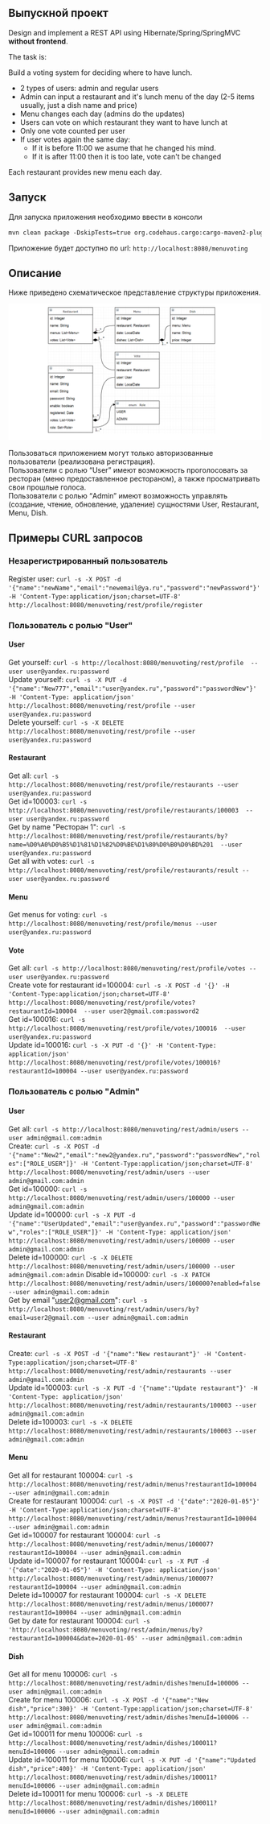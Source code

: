 ## Выпускной проект
Design and implement a REST API using Hibernate/Spring/SpringMVC **without frontend**.

The task is:

Build a voting system for deciding where to have lunch.

 * 2 types of users: admin and regular users
 * Admin can input a restaurant and it's lunch menu of the day (2-5 items usually, just a dish name and price)
 * Menu changes each day (admins do the updates)
 * Users can vote on which restaurant they want to have lunch at
 * Only one vote counted per user
 * If user votes again the same day:
    - If it is before 11:00 we asume that he changed his mind.
    - If it is after 11:00 then it is too late, vote can't be changed

Each restaurant provides new menu each day.

## Запуск
Для запуска приложения необходимо ввести в консоли 
```html
mvn clean package -DskipTests=true org.codehaus.cargo:cargo-maven2-plugin:1.7.7:run
```
Приложение будет доступно по url: `http://localhost:8080/menuvoting`

## Описание
Ниже приведено схематическое представление структуры приложения.

![Image alt](simpleDiagram.png)

Пользоваться приложением могут только авторизованные пользователи (реализована регистрация).    
Пользователи с ролью “User” имеют возможность проголосовать за ресторан (меню предоставленное рестораном), а также просматривать свои прошлые голоса.     
Пользователи с ролью “Admin” имеют возможность управлять (создание, чтение, обновление, удаление) сущностями User, Restaurant, Menu, Dish.  

## Примеры CURL запросов
### Незарегистрированный пользователь
Register user: `curl -s -X POST -d '{"name":"newName","email":"newemail@ya.ru","password":"newPassword"}' -H 'Content-Type:application/json;charset=UTF-8' http://localhost:8080/menuvoting/rest/profile/register`
### Пользователь с ролью "User"
#### User
Get yourself: `curl -s http://localhost:8080/menuvoting/rest/profile  --user user@yandex.ru:password`    
Update yourself: `curl -s -X PUT -d '{"name":"New777","email":"user@yandex.ru","password":"passwordNew"}' -H 'Content-Type: application/json' http://localhost:8080/menuvoting/rest/profile --user user@yandex.ru:password`  
Delete yourself: `curl -s -X DELETE http://localhost:8080/menuvoting/rest/profile --user user@yandex.ru:password`
#### Restaurant
Get all: `curl -s http://localhost:8080/menuvoting/rest/profile/restaurants --user user@yandex.ru:password`     
Get id=100003: `curl -s http://localhost:8080/menuvoting/rest/profile/restaurants/100003  --user user@yandex.ru:password`   
Get by name "Ресторан 1": `curl -s http://localhost:8080/menuvoting/rest/profile/restaurants/by?name=%D0%A0%D0%B5%D1%81%D1%82%D0%BE%D1%80%D0%B0%D0%BD%201  --user user@yandex.ru:password`   
Get all with votes: `curl -s http://localhost:8080/menuvoting/rest/profile/restaurants/result --user user@yandex.ru:password`
#### Menu
Get menus for voting: `curl -s http://localhost:8080/menuvoting/rest/profile/menus --user user@yandex.ru:password`
#### Vote
Get all: `curl -s http://localhost:8080/menuvoting/rest/profile/votes --user user@yandex.ru:password`     
Create vote for restaurant id=100004: `curl -s -X POST -d '{}' -H 'Content-Type:application/json;charset=UTF-8' http://localhost:8080/menuvoting/rest/profile/votes?restaurantId=100004  --user user2@gmail.com:password2`      
Get id=100016: `curl -s http://localhost:8080/menuvoting/rest/profile/votes/100016  --user user@yandex.ru:password`   
Update id=100016: `curl -s -X PUT -d '{}' -H 'Content-Type: application/json' http://localhost:8080/menuvoting/rest/profile/votes/100016?restaurantId=100004 --user user@yandex.ru:password`
### Пользователь с ролью "Admin"
#### User
Get all: `curl -s http://localhost:8080/menuvoting/rest/admin/users --user admin@gmail.com:admin`     
Create: `curl -s -X POST -d '{"name":"New2","email":"new2@yandex.ru","password":"passwordNew","roles":["ROLE_USER"]}' -H 'Content-Type:application/json;charset=UTF-8' http://localhost:8080/menuvoting/rest/admin/users --user admin@gmail.com:admin`     
Get id=100000: `curl -s http://localhost:8080/menuvoting/rest/admin/users/100000 --user admin@gmail.com:admin`    
Update id=100000: `curl -s -X PUT -d '{"name":"UserUpdated","email":"user@yandex.ru","password":"passwordNew","roles":["ROLE_USER"]}' -H 'Content-Type: application/json' http://localhost:8080/menuvoting/rest/admin/users/100000 --user admin@gmail.com:admin`  
Delete id=100000: `curl -s -X DELETE http://localhost:8080/menuvoting/rest/admin/users/100000 --user admin@gmail.com:admin` 
Disable id=100000: `curl -s -X PATCH http://localhost:8080/menuvoting/rest/admin/users/100000?enabled=false --user admin@gmail.com:admin`     
Get by email "user2@gmail.com": `curl -s http://localhost:8080/menuvoting/rest/admin/users/by?email=user2@gmail.com --user admin@gmail.com:admin`
#### Restaurant
Create: `curl -s -X POST -d '{"name":"New restaurant"}' -H 'Content-Type:application/json;charset=UTF-8' http://localhost:8080/menuvoting/rest/admin/restaurants --user admin@gmail.com:admin`  
Update id=100003: `curl -s -X PUT -d '{"name":"Update restaurant"}' -H 'Content-Type: application/json' http://localhost:8080/menuvoting/rest/admin/restaurants/100003 --user admin@gmail.com:admin`    
Delete id=100003: `curl -s -X DELETE http://localhost:8080/menuvoting/rest/admin/restaurants/100003 --user admin@gmail.com:admin` 
#### Menu
Get all for restaurant 100004: `curl -s http://localhost:8080/menuvoting/rest/admin/menus?restaurantId=100004 --user admin@gmail.com:admin`     
Create for restaurant 100004: `curl -s -X POST -d '{"date":"2020-01-05"}' -H 'Content-Type:application/json;charset=UTF-8' http://localhost:8080/menuvoting/rest/admin/menus?restaurantId=100004 --user admin@gmail.com:admin`     
Get id=100007 for restaurant 100004: `curl -s http://localhost:8080/menuvoting/rest/admin/menus/100007?restaurantId=100004 --user admin@gmail.com:admin`     
Update id=100007 for restaurant 100004: `curl -s -X PUT -d '{"date":"2020-01-05"}' -H 'Content-Type: application/json' http://localhost:8080/menuvoting/rest/admin/menus/100007?restaurantId=100004 --user admin@gmail.com:admin`    
Delete id=100007 for restaurant 100004: `curl -s -X DELETE http://localhost:8080/menuvoting/rest/admin/menus/100007?restaurantId=100004 --user admin@gmail.com:admin`    
Get by date for restaurant 100004: `curl -s 'http://localhost:8080/menuvoting/rest/admin/menus/by?restaurantId=100004&date=2020-01-05' --user admin@gmail.com:admin`     
#### Dish
Get all for menu 100006: `curl -s http://localhost:8080/menuvoting/rest/admin/dishes?menuId=100006 --user admin@gmail.com:admin`     
Create for menu 100006: `curl -s -X POST -d '{"name":"New dish","price":300}' -H 'Content-Type:application/json;charset=UTF-8' http://localhost:8080/menuvoting/rest/admin/dishes?menuId=100006 --user admin@gmail.com:admin`     
Get id=100011 for menu 100006: `curl -s http://localhost:8080/menuvoting/rest/admin/dishes/100011?menuId=100006 --user admin@gmail.com:admin`     
Update id=100011 for menu 100006: `curl -s -X PUT -d '{"name":"Updated dish","price":400}' -H 'Content-Type: application/json' http://localhost:8080/menuvoting/rest/admin/dishes/100011?menuId=100006 --user admin@gmail.com:admin`    
Delete id=100011 for menu 100006: `curl -s -X DELETE http://localhost:8080/menuvoting/rest/admin/dishes/100011?menuId=100006 --user admin@gmail.com:admin`    
